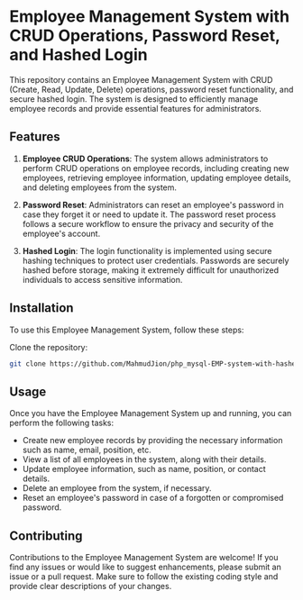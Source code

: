 # Employee Management System with CRUD Operations, Password Reset, and Hashed Login

This repository contains an Employee Management System with CRUD (Create, Read, Update, Delete) operations, password reset functionality, and secure hashed login. The system is designed to efficiently manage employee records and provide essential features for administrators.

## Features

1. **Employee CRUD Operations**: The system allows administrators to perform CRUD operations on employee records, including creating new employees, retrieving employee information, updating employee details, and deleting employees from the system.

2. **Password Reset**: Administrators can reset an employee's password in case they forget it or need to update it. The password reset process follows a secure workflow to ensure the privacy and security of the employee's account.

3. **Hashed Login**: The login functionality is implemented using secure hashing techniques to protect user credentials. Passwords are securely hashed before storage, making it extremely difficult for unauthorized individuals to access sensitive information.

## Installation

To use this Employee Management System, follow these steps:

Clone the repository:

   ```bash
   git clone https://github.com/MahmudJion/php_mysql-EMP-system-with-hashed-authentication
   ```

## Usage

Once you have the Employee Management System up and running, you can perform the following tasks:

- Create new employee records by providing the necessary information such as name, email, position, etc.
- View a list of all employees in the system, along with their details.
- Update employee information, such as name, position, or contact details.
- Delete an employee from the system, if necessary.
- Reset an employee's password in case of a forgotten or compromised password.

## Contributing

Contributions to the Employee Management System are welcome! If you find any issues or would like to suggest enhancements, please submit an issue or a pull request. Make sure to follow the existing coding style and provide clear descriptions of your changes.
